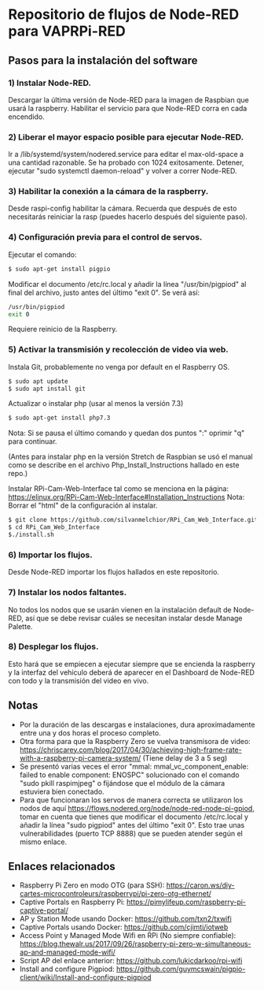 # Repositorio de flujos de Node-RED para VAPRPi-RED
## Pasos para la instalación del software
### 1) Instalar Node-RED.
Descargar la última versión de Node-RED para la imagen de Raspbian que usará la raspberry. Habilitar el servicio para que Node-RED corra en cada encendido.
### 2) Liberar el mayor espacio posible para ejecutar Node-RED.
Ir a /lib/systemd/system/nodered.service para editar el max-old-space a una cantidad razonable. Se ha probado con 1024 exitosamente. Detener, ejecutar "sudo systemctl daemon-reload" y volver a correr Node-RED.
### 3) Habilitar la conexión a la cámara de la raspberry.
Desde raspi-config habilitar la cámara. Recuerda que después de esto necesitarás reiniciar la rasp (puedes hacerlo después del siguiente paso).
### 4) Configuración previa para el control de servos.
Ejecutar el comando:
```bash
$ sudo apt-get install pigpio
```


Modificar el documento /etc/rc.local y añadir la línea "/usr/bin/pigpiod" al final del archivo, justo antes del último "exit 0". 
Se verá así:
```bash
/usr/bin/pigpiod
exit 0
```
Requiere reinicio de la Raspberry. 

### 5) Activar la transmisión y recolección de video via web.
Instala Git, probablemente no venga por default en el Raspberry OS.
```bash
$ sudo apt update
$ sudo apt install git
```

Actualizar o instalar php (usar al menos la versión 7.3) 
```bash
$ sudo apt-get install php7.3
```
Nota: Si se pausa el último comando y quedan dos puntos ":" oprimir "q" para continuar.

(Antes para instalar php en la versión Stretch de Raspbian se usó el manual como se describe en el archivo Php_Install_Instructions hallado en este repo.)

Instalar RPi-Cam-Web-Interface tal como se menciona en la página: https://elinux.org/RPi-Cam-Web-Interface#Installation_Instructions
Nota: Borrar el "html" de la configuración al instalar.

```bash
$ git clone https://github.com/silvanmelchior/RPi_Cam_Web_Interface.git
$ cd RPi_Cam_Web_Interface
$./install.sh
```

### 6) Importar los flujos.
Desde Node-RED importar los flujos hallados en este repositorio. 
### 7) Instalar los nodos faltantes.
No todos los nodos que se usarán vienen en la instalación default de Node-RED, así que se debe revisar cuáles se necesitan instalar desde Manage Palette.
### 8) Desplegar los flujos.
Esto hará que se empiecen a ejecutar siempre que se encienda la raspberry y la interfaz del vehículo deberá de aparecer en el Dashboard de Node-RED con todo y la transmisión del video en vivo.


## Notas
- Por la duración de las descargas e instalaciones, dura aproximadamente entre una y dos horas el proceso completo.
- Otra forma para que la Raspberry Zero se vuelva transmisora de video: https://chriscarey.com/blog/2017/04/30/achieving-high-frame-rate-with-a-raspberry-pi-camera-system/
(Tiene delay de 3 a 5 seg)
- Se presentó varias veces el error "mmal: mmal_vc_component_enable: failed to enable component: ENOSPC" solucionado con el comando "sudo pkill raspimjpeg" o fijándose que el módulo de la cámara estuviera bien conectado.
- Para que funcionaran los servos de manera correcta se utilizaron los nodos de aquí https://flows.nodered.org/node/node-red-node-pi-gpiod, tomar en cuenta que tienes que modificar el documento /etc/rc.local y añadir la línea "sudo pigpiod" antes del último "exit 0". Esto trae unas vulnerabilidades (puerto TCP 8888) que se pueden atender según el mismo enlace.

## Enlaces relacionados
- Raspberry Pi Zero en modo OTG (para SSH): https://caron.ws/diy-cartes-microcontroleurs/raspberrypi/pi-zero-otg-ethernet/
- Captive Portals en Raspberry Pi: https://pimylifeup.com/raspberry-pi-captive-portal/
- AP y Station Mode usando Docker: https://github.com/txn2/txwifi
- Captive Portals usando Docker: https://github.com/cjimti/iotweb
- Access Point y Managed Mode Wifi en RPi (No siempre confiable): https://blog.thewalr.us/2017/09/26/raspberry-pi-zero-w-simultaneous-ap-and-managed-mode-wifi/
- Script AP del enlace anterior: https://github.com/lukicdarkoo/rpi-wifi
- Install and configure Pigpiod: https://github.com/guymcswain/pigpio-client/wiki/Install-and-configure-pigpiod
